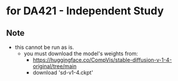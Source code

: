 # for DA421 - Independent Study

## Note

- this cannot be run as is.
  - you must download the model's weights from:
    - https://huggingface.co/CompVis/stable-diffusion-v-1-4-original/tree/main
    - download 'sd-v1-4.ckpt'
